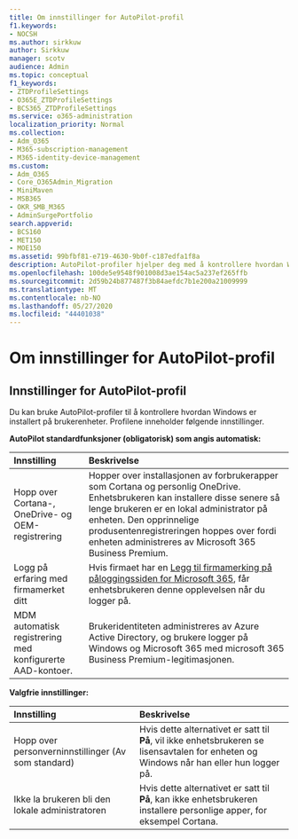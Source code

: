 ```yaml
---
title: Om innstillinger for AutoPilot-profil
f1.keywords:
- NOCSH
ms.author: sirkkuw
author: Sirkkuw
manager: scotv
audience: Admin
ms.topic: conceptual
f1_keywords:
- ZTDProfileSettings
- O365E_ZTDProfileSettings
- BCS365_ZTDProfileSettings
ms.service: o365-administration
localization_priority: Normal
ms.collection:
- Adm_O365
- M365-subscription-management
- M365-identity-device-management
ms.custom:
- Adm_O365
- Core_O365Admin_Migration
- MiniMaven
- MSB365
- OKR_SMB_M365
- AdminSurgePortfolio
search.appverid:
- BCS160
- MET150
- MOE150
ms.assetid: 99bfbf81-e719-4630-9b0f-c187edfa1f8a
description: AutoPilot-profiler hjelper deg med å kontrollere hvordan Windows blir installert på brukerenheter. Profilene inneholder standard og valgfrie innstillinger som hopp over Cortana-installasjonen.
ms.openlocfilehash: 100de5e9548f901008d3ae154ac5a237ef265ffb
ms.sourcegitcommit: 2d59b24b877487f3b84aefdc7b1e200a21009999
ms.translationtype: MT
ms.contentlocale: nb-NO
ms.lasthandoff: 05/27/2020
ms.locfileid: "44401038"
---
```

# <a name="about-autopilot-profile-settings"></a>Om innstillinger for AutoPilot-profil

## <a name="autopilot-profile-settings"></a>Innstillinger for AutoPilot-profil

Du kan bruke AutoPilot-profiler til å kontrollere hvordan Windows er installert på brukerenheter. Profilene inneholder følgende innstillinger.
  
 **AutoPilot standardfunksjoner (obligatorisk) som angis automatisk:**
  
|**Innstilling**|**Beskrivelse**|
|:-----|:-----|
|Hopp over Cortana-, OneDrive- og OEM-registrering  <br/> |Hopper over installasjonen av forbrukerapper som Cortana og personlig OneDrive. Enhetsbrukeren kan installere disse senere så lenge brukeren er en lokal administrator på enheten. Den opprinnelige produsentenregistreringen hoppes over fordi enheten administreres av Microsoft 365 Business Premium.  <br/> |
|Logg på erfaring med firmamerket ditt  <br/> |Hvis firmaet har en [Legg til firmamerking på påloggingssiden for Microsoft 365](https://docs.microsoft.com/microsoft-365/admin/setup/customize-sign-in-page), får enhetsbrukeren denne opplevelsen når du logger på.  <br/> |
|MDM automatisk registrering med konfigurerte AAD-kontoer.  <br/> |Brukeridentiteten administreres av Azure Active Directory, og brukere logger på Windows og Microsoft 365 med microsoft 365 Business Premium-legitimasjonen.  <br/> |
   
 **Valgfrie innstillinger:**
  
|**Innstilling**|**Beskrivelse**|
|:-----|:-----|
|Hopp over personverninnstillinger (Av som standard)  <br/> |Hvis dette alternativet er satt til **På**, vil ikke enhetsbrukeren se lisensavtalen for enheten og Windows når han eller hun logger på.  <br/> |
|Ikke la brukeren bli den lokale administratoren  <br/> |Hvis dette alternativet er satt til **På**, kan ikke enhetsbrukeren installere personlige apper, for eksempel Cortana.<br/> |
   
